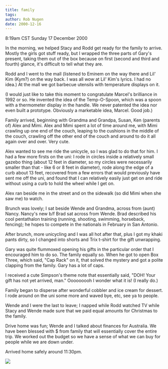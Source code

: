 ```yaml
---
title: family
tags: 
author: Rob Nugen
date: 2000-12-16
---
```


<title>Gift exchange at Stacy and Rodd's</title>
<p class=date>8:19am CST Sunday 17 December 2000</p>

<p>In the morning, we helped Stacy and Rodd get ready for the family
to arrive.  Mostly the girls got stuff ready, but I wrapped the three
parts of Gary's present, taking them out of the box because on first
(second and third and fourth) glance, it's difficult to tell what they
are.

<p>Rodd and I went to the mall (listened to Eminem on the way there
and Lil' Kim (Kym?) on the way back.  I was all <em>wow</em> at Lil'
Kim's lyrics. I had no idea.)  At the mall we got barbecue utensils
with temperature displays on it.</p>

<p>(I would just like to take this moment to congratulate Marcel's
brilliance in 1992 or so.  He invented the idea of the Temp-O-Spoon,
which was a spoon with a thermometer display in the handle.  We never
patented the idea nor even built a prototype.  Obviously a marketable
idea, Marcel.  Good job.)</p>

<p>Family arrived, beginning with Grandma and Grandpa, Susan, Ken
(parents of) Alex and Mimi.  Alex and Mimi spent a lot of time around
me, with Mimi crawling up one end of the couch, leaping to the
cushions in the middle of the couch, crawling off the other end of the
couch and around to do it all again over and over.  Very cute.</p>

<p>Alex wanted to see me ride the unicycle, so I was glad to do that
for him.  I had a few more firsts on the uni: I rode in circles inside
a relatively small gazebo thing (about 12 feet in diameter, so my
circles were necessarily smaller than that - like 6 or 8 feet in
diameter), rode along the edge of a curb about 13 feet, recovered from
a few errors that would previously have sent me off the uni, and found
that I can relatively easily just get on and ride without using a curb
to hold the wheel while I get on.</p>

<p>Alex ran beside me in the street and on the sidewalk (so did Mimi
when she saw me) to watch.</p>

<p>Brunch was lovely; I sat beside Wende and Grandma, across from
(aunt) Nancy.  Nancy's new b/f Brad sat across from Wende. Brad
described his cool pentathalon training (running, shooting, swimming,
horseback, fencing); he hopes to compete in the nationals in February
in San Antonio.</p>

<p>After brunch, more unicycling and I was all hot after that, plus I
got my khaki pants dirty, so I changed into shorts and Trix t-shirt
for the gift unwrapping.</p>

<p>Gary was quite flummoxed opening his gifts in the particular order
that I encouraged him to do so.  The family equally so.  When he got
to open Box Three, which said, "Cap Rack" on it, that solved the
mystery and got a polite clapping from the family.  Gary has a lot of
caps.</p>

<p>I received a cute Simpson's theme note that essentially said, "DOH!
Your gift has not yet arrived, man."  Ooooooooh I wonder what it is!
(I really do.)</p>

<p>Family began to disperse after wonderful cobbler and ice cream for
dessert.  I rode around on the uni some more and waved bye, etc, see
ya to people.</p>

<p>Wende and I were the last to leave; I napped while Rodd watched TV
while Stacy and Wende made sure that we paid equal amounts for
Christmas to the family.</p>

<p>Drive home was fun; Wende and I talked about finances for
Australia.  We have been blessed with $ from family that will
essentially cover the entire trip.  We worked out the budget so we
have a sense of what we can buy for people while we are down
under.</p>

<p>Arrived home safely around 11:30pm.</p>

<p><img src='/images/rob/wL-ROB.gif'/></p>

